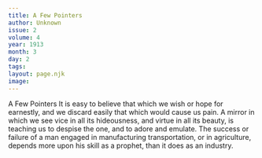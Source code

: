 ```yaml
---
title: A Few Pointers
author: Unknown
issue: 2
volume: 4
year: 1913
month: 3
day: 2
tags:
layout: page.njk
image:
---
```

A Few Pointers      It is easy to believe that which we wish or hope for earnestly, and we discard easily that which would cause us pain.      A mirror in which we see vice in all its hideousness, and virtue in all its beauty, is teaching us to despise the one, and to adore and emulate.      The success or failure of a man engaged in manufacturing transportation, or in agriculture, depends more upon his skill as a prophet, than it does as an industry.   




